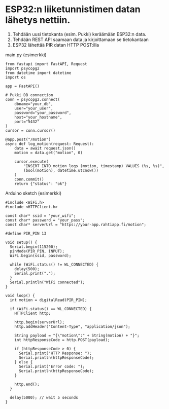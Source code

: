# ESP32:n liiketunnistimen datan lähetys nettiin.

1. Tehdään uusi tietokanta (esim. Pukki) keräämään ESP32:n data.
2. Tehdään REST API saamaan data ja kirjoittamaan se tietokantaan
3. ESP32 lähettää PIR datan HTTP POST:illa

main.py (esimerkki)
```
from fastapi import FastAPI, Request
import psycopg2
from datetime import datetime
import os

app = FastAPI()

# Pukki DB connection
conn = psycopg2.connect(
    dbname="your_db",
    user="your_user",
    password="your_password",
    host="your_hostname",
    port="5432"
)
cursor = conn.cursor()

@app.post("/motion")
async def log_motion(request: Request):
    data = await request.json()
    motion = data.get("motion", 0)

    cursor.execute(
        "INSERT INTO motion_logs (motion, timestamp) VALUES (%s, %s)",
        (bool(motion), datetime.utcnow())
    )
    conn.commit()
    return {"status": "ok"}
```

Arduino sketch (esimerkki)
```
#include <WiFi.h>
#include <HTTPClient.h>

const char* ssid = "your_wifi";
const char* password = "your_pass";
const char* serverUrl = "https://your-app.rahtiapp.fi/motion";

#define PIR_PIN 13

void setup() {
  Serial.begin(115200);
  pinMode(PIR_PIN, INPUT);
  WiFi.begin(ssid, password);

  while (WiFi.status() != WL_CONNECTED) {
    delay(500);
    Serial.print(".");
  }
  Serial.println("WiFi connected");
}

void loop() {
  int motion = digitalRead(PIR_PIN);

  if (WiFi.status() == WL_CONNECTED) {
    HTTPClient http;

    http.begin(serverUrl);
    http.addHeader("Content-Type", "application/json");

    String payload = "{\"motion\":" + String(motion) + "}";
    int httpResponseCode = http.POST(payload);

    if (httpResponseCode > 0) {
      Serial.print("HTTP Response: ");
      Serial.println(httpResponseCode);
    } else {
      Serial.print("Error code: ");
      Serial.println(httpResponseCode);
    }

    http.end();
  }

  delay(5000); // wait 5 seconds
}
```
